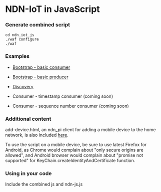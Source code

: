 NDN-IoT in JavaScript
====================

### Generate combined script
```
cd ndn_iot_js
./waf configure
./waf
```

### Examples
* [Bootstrap - basic consumer](https://github.com/remap/ndn-flow/blob/master/framework/ndn_iot_js/examples/test-consuming.html)

* [Bootstrap - basic producer](https://github.com/remap/ndn-flow/blob/master/framework/ndn_iot_js/examples/test-producing.html)

* [Discovery](https://github.com/remap/ndn-flow/blob/master/framework/ndn_iot_js/examples/test-discovery.html)

* Consumer - timestamp consumer (coming soon)

* Consumer - sequence number consumer (coming soon)

### Additional content

add-device.html, an ndn_pi client for adding a mobile device to the home network, is also included [here](https://github.com/remap/ndn-flow/blob/master/framework/ndn_iot_js/js/add-device/add-device.html).

To use the script on a mobile device, be sure to use latest Firefox for Android, as Chrome would complain about "only secure origins are allowed", and Android browser would complain about "promise not supported" for KeyChain.createIdentityAndCertificate function.

### Using in your code
Include the combined js and ndn-js.js